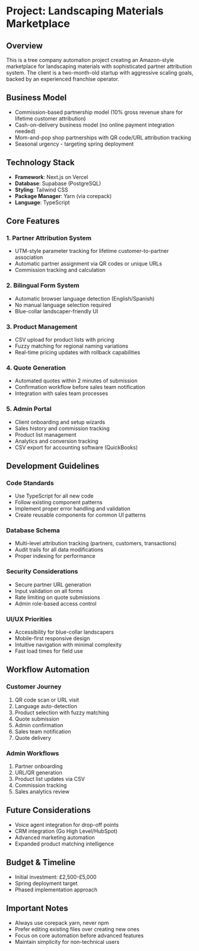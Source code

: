# Project: Landscaping Materials Marketplace

## Overview
This is a tree company automation project creating an Amazon-style marketplace for landscaping materials with sophisticated partner attribution system. The client is a two-month-old startup with aggressive scaling goals, backed by an experienced franchise operator.

## Business Model
- Commission-based partnership model (10% gross revenue share for lifetime customer attribution)
- Cash-on-delivery business model (no online payment integration needed)
- Mom-and-pop shop partnerships with QR code/URL attribution tracking
- Seasonal urgency - targeting spring deployment

## Technology Stack
- **Framework**: Next.js on Vercel
- **Database**: Supabase (PostgreSQL)
- **Styling**: Tailwind CSS
- **Package Manager**: Yarn (via corepack)
- **Language**: TypeScript

## Core Features

### 1. Partner Attribution System
- UTM-style parameter tracking for lifetime customer-to-partner association
- Automatic partner assignment via QR codes or unique URLs
- Commission tracking and calculation

### 2. Bilingual Form System
- Automatic browser language detection (English/Spanish)
- No manual language selection required
- Blue-collar landscaper-friendly UI

### 3. Product Management
- CSV upload for product lists with pricing
- Fuzzy matching for regional naming variations
- Real-time pricing updates with rollback capabilities

### 4. Quote Generation
- Automated quotes within 2 minutes of submission
- Confirmation workflow before sales team notification
- Integration with sales team processes

### 5. Admin Portal
- Client onboarding and setup wizards
- Sales history and commission tracking
- Product list management
- Analytics and conversion tracking
- CSV export for accounting software (QuickBooks)

## Development Guidelines

### Code Standards
- Use TypeScript for all new code
- Follow existing component patterns
- Implement proper error handling and validation
- Create reusable components for common UI patterns

### Database Schema
- Multi-level attribution tracking (partners, customers, transactions)
- Audit trails for all data modifications
- Proper indexing for performance

### Security Considerations
- Secure partner URL generation
- Input validation on all forms
- Rate limiting on quote submissions
- Admin role-based access control

### UI/UX Priorities
- Accessibility for blue-collar landscapers
- Mobile-first responsive design
- Intuitive navigation with minimal complexity
- Fast load times for field use

## Workflow Automation

### Customer Journey
1. QR code scan or URL visit
2. Language auto-detection
3. Product selection with fuzzy matching
4. Quote submission
5. Admin confirmation
6. Sales team notification
7. Quote delivery

### Admin Workflows
1. Partner onboarding
2. URL/QR generation
3. Product list updates via CSV
4. Commission tracking
5. Sales analytics review

## Future Considerations
- Voice agent integration for drop-off points
- CRM integration (Go High Level/HubSpot)
- Advanced marketing automation
- Expanded product matching intelligence

## Budget & Timeline
- Initial investment: £2,500-£5,000
- Spring deployment target
- Phased implementation approach

## Important Notes
- Always use corepack yarn, never npm
- Prefer editing existing files over creating new ones
- Focus on core automation before advanced features
- Maintain simplicity for non-technical users